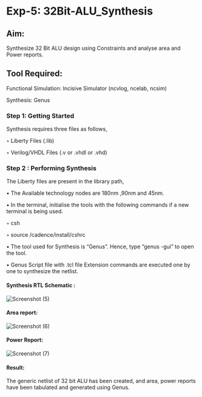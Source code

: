 # Exp-5: 32Bit-ALU_Synthesis

## Aim:

Synthesize 32 Bit ALU design using Constraints and analyse area and Power reports.

## Tool Required:

Functional Simulation: Incisive Simulator (ncvlog, ncelab, ncsim)

Synthesis: Genus

### Step 1: Getting Started

Synthesis requires three files as follows,

◦ Liberty Files (.lib)

◦ Verilog/VHDL Files (.v or .vhdl or .vhd)

### Step 2 : Performing Synthesis

The Liberty files are present in the library path,

• The Available technology nodes are 180nm ,90nm and 45nm.

• In the terminal, initialise the tools with the following commands if a new terminal is being
used.

◦ csh

◦ source /cadence/install/cshrc

• The tool used for Synthesis is “Genus”. Hence, type “genus -gui” to open the tool.

• Genus Script file with .tcl file Extension commands are executed one by one to synthesize the netlist.

#### Synthesis RTL Schematic :

![Screenshot (5)](https://github.com/user-attachments/assets/c2cdd42b-bf45-4fde-a2b5-eed18e79f33e)

#### Area report:

![Screenshot (6)](https://github.com/user-attachments/assets/cf77ea1a-b747-496a-b930-d59533e1cf7a)

#### Power Report:

![Screenshot (7)](https://github.com/user-attachments/assets/3e3f6899-48ba-4a5a-a6a5-239f78dd87aa)

#### Result: 

The generic netlist of 32 bit ALU  has been created, and area, power reports have been tabulated and generated using Genus.
